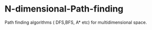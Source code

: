 # N-dimensional-Path-finding
Path finding algorithms ( DFS,BFS, A* etc) for multidimensional space.
